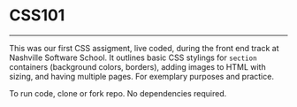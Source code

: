 # CSS101
___

This was our first CSS assigment, live coded, during the front end track at Nashville Software School. It outlines basic CSS stylings for `section` containers (background colors, borders), adding images to HTML with sizing, and having multiple pages. For exemplary purposes and practice. 

To run code, clone or fork repo. No dependencies required. 